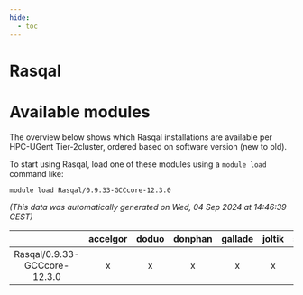 ```yaml
---
hide:
  - toc
---
```


Rasqal
======

# Available modules


The overview below shows which Rasqal installations are available per HPC-UGent Tier-2cluster, ordered based on software version (new to old).

To start using Rasqal, load one of these modules using a `module load` command like:

```shell
module load Rasqal/0.9.33-GCCcore-12.3.0
```

*(This data was automatically generated on Wed, 04 Sep 2024 at 14:46:39 CEST)*  

| |accelgor|doduo|donphan|gallade|joltik|shinx|skitty|
| :---: | :---: | :---: | :---: | :---: | :---: | :---: | :---: |
|Rasqal/0.9.33-GCCcore-12.3.0|x|x|x|x|x|x|x|
